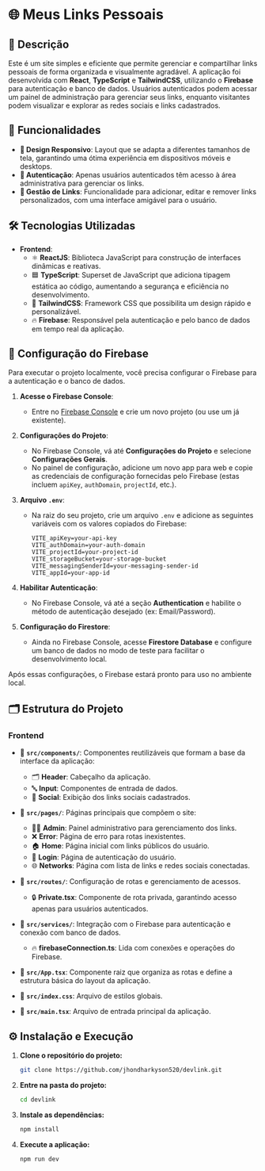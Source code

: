 
# 🌐 Meus Links Pessoais

## 📝 Descrição

Este é um site simples e eficiente que permite gerenciar e compartilhar links pessoais de forma organizada e visualmente agradável. A aplicação foi desenvolvida com **React**, **TypeScript** e **TailwindCSS**, utilizando o **Firebase** para autenticação e banco de dados. Usuários autenticados podem acessar um painel de administração para gerenciar seus links, enquanto visitantes podem visualizar e explorar as redes sociais e links cadastrados.

## 🚀 Funcionalidades

- **📱 Design Responsivo**: Layout que se adapta a diferentes tamanhos de tela, garantindo uma ótima experiência em dispositivos móveis e desktops.
- **🔐 Autenticação**: Apenas usuários autenticados têm acesso à área administrativa para gerenciar os links.
- **🔗 Gestão de Links**: Funcionalidade para adicionar, editar e remover links personalizados, com uma interface amigável para o usuário.

## 🛠️ Tecnologias Utilizadas

- **Frontend**:
  - ⚛️ **ReactJS**: Biblioteca JavaScript para construção de interfaces dinâmicas e reativas.
  - 🟦 **TypeScript**: Superset de JavaScript que adiciona tipagem estática ao código, aumentando a segurança e eficiência no desenvolvimento.
  - 🎨 **TailwindCSS**: Framework CSS que possibilita um design rápido e personalizável.
  - 🔥 **Firebase**: Responsável pela autenticação e pelo banco de dados em tempo real da aplicação.

## 🔧 Configuração do Firebase

Para executar o projeto localmente, você precisa configurar o Firebase para a autenticação e o banco de dados.

1. **Acesse o Firebase Console**:
   - Entre no [Firebase Console](https://console.firebase.google.com/) e crie um novo projeto (ou use um já existente).

2. **Configurações do Projeto**:
   - No Firebase Console, vá até **Configurações do Projeto** e selecione **Configurações Gerais**. 
   - No painel de configuração, adicione um novo app para web e copie as credenciais de configuração fornecidas pelo Firebase (estas incluem `apiKey`, `authDomain`, `projectId`, etc.).

3. **Arquivo `.env`**:
   - Na raiz do seu projeto, crie um arquivo `.env` e adicione as seguintes variáveis com os valores copiados do Firebase:

     ```plaintext
     VITE_apiKey=your-api-key
     VITE_authDomain=your-auth-domain
     VITE_projectId=your-project-id
     VITE_storageBucket=your-storage-bucket
     VITE_messagingSenderId=your-messaging-sender-id
     VITE_appId=your-app-id
     ```

4. **Habilitar Autenticação**:
   - No Firebase Console, vá até a seção **Authentication** e habilite o método de autenticação desejado (ex: Email/Password).

5. **Configuração do Firestore**:
   - Ainda no Firebase Console, acesse **Firestore Database** e configure um banco de dados no modo de teste para facilitar o desenvolvimento local.

Após essas configurações, o Firebase estará pronto para uso no ambiente local.

## 🗂️ Estrutura do Projeto

### Frontend

- 📂 **`src/components/`**: Componentes reutilizáveis que formam a base da interface da aplicação:
  - 🗂️ **Header**: Cabeçalho da aplicação.
  - 🔤 **Input**: Componentes de entrada de dados.
  - 🔗 **Social**: Exibição dos links sociais cadastrados.
  
- 📂 **`src/pages/`**: Páginas principais que compõem o site:
  - 👨‍💼 **Admin**: Painel administrativo para gerenciamento dos links.
  - ❌ **Error**: Página de erro para rotas inexistentes.
  - 🏠 **Home**: Página inicial com links públicos do usuário.
  - 🔐 **Login**: Página de autenticação do usuário.
  - 🌐 **Networks**: Página com lista de links e redes sociais conectadas.
  
- 📂 **`src/routes/`**: Configuração de rotas e gerenciamento de acessos.
  - 🔒 **Private.tsx**: Componente de rota privada, garantindo acesso apenas para usuários autenticados.

- 📂 **`src/services/`**: Integração com o Firebase para autenticação e conexão com banco de dados.
  - 🔥 **firebaseConnection.ts**: Lida com conexões e operações do Firebase.

- 📂 **`src/App.tsx`**: Componente raiz que organiza as rotas e define a estrutura básica do layout da aplicação.
- 📂 **`src/index.css`**: Arquivo de estilos globais.
- 📂 **`src/main.tsx`**: Arquivo de entrada principal da aplicação.

## ⚙️ Instalação e Execução

1. **Clone o repositório do projeto:**
   ```bash
   git clone https://github.com/jhondharkyson520/devlink.git
   ```

2. **Entre na pasta do projeto:**
   ```bash
   cd devlink
   ```

3. **Instale as dependências:**
   ```bash
   npm install
   ```

4. **Execute a aplicação:**
   ```bash
   npm run dev
   ```

